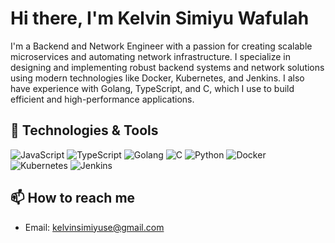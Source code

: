 # Hi there, I'm Kelvin Simiyu Wafulah 

I'm a Backend and Network Engineer with a passion for creating scalable microservices and automating network infrastructure. I specialize in designing and implementing robust backend systems and network solutions using modern technologies like Docker, Kubernetes, and Jenkins. I also have experience with Golang, TypeScript, and C, which I use to build efficient and high-performance applications.

## 🔧 Technologies & Tools

![JavaScript](https://img.shields.io/badge/-JavaScript-black?style=flat-square&logo=javascript)
![TypeScript](https://img.shields.io/badge/-TypeScript-black?style=flat-square&logo=typescript)
![Golang](https://img.shields.io/badge/-Golang-black?style=flat-square&logo=go)
![C](https://img.shields.io/badge/-C-black?style=flat-square&logo=c)
![Python](https://img.shields.io/badge/-Python-black?style=flat-square&logo=python)
![Docker](https://img.shields.io/badge/-Docker-black?style=flat-square&logo=docker)
![Kubernetes](https://img.shields.io/badge/-Kubernetes-black?style=flat-square&logo=kubernetes)
![Jenkins](https://img.shields.io/badge/-Jenkins-black?style=flat-square&logo=jenkins)

## 📫 How to reach me
- Email: [kelvinsimiyuse@gmail.com](mailto:kelvinsimiyuse@gmail.com)


